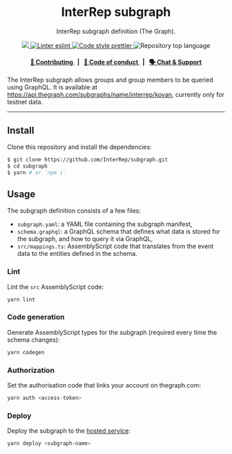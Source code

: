 <p align="center">
    <h1 align="center">
        InterRep subgraph
    </h1>
    <p align="center">InterRep subgraph definition (The Graph).</p>
</p>

<p align="center">
    <a href="https://github.com/InterRep" target="_blank">
        <img src="https://img.shields.io/badge/project-InterRep-blue.svg?style=flat-square">
    </a>
    <a href="https://eslint.org/" target="_blank">
        <img alt="Linter eslint" src="https://img.shields.io/badge/linter-eslint-8080f2?style=flat-square&logo=eslint">
    </a>
    <a href="https://prettier.io/" target="_blank">
        <img alt="Code style prettier" src="https://img.shields.io/badge/code%20style-prettier-f8bc45?style=flat-square&logo=prettier">
    </a>
    <img alt="Repository top language" src="https://img.shields.io/github/languages/top/InterRep/contracts?style=flat-square">
</p>

<div align="center">
    <h4>
        <a href="https://docs.interrep.link/contributing">
            👥 Contributing
        </a>
        <span>&nbsp;&nbsp;|&nbsp;&nbsp;</span>
        <a href="https://docs.interrep.link/code-of-conduct">
            🤝 Code of conduct
        </a>
        <span>&nbsp;&nbsp;|&nbsp;&nbsp;</span>
        <a href="https://t.me/interrep">
            🗣️ Chat &amp; Support
        </a>
    </h4>
</div>

The InterRep subgraph allows groups and group members to be queried using GraphQL. It is available at https://api.thegraph.com/subgraphs/name/interrep/kovan, currently only for testnet data.

---

## Install

Clone this repository and install the dependencies:

```bash
$ git clone https://github.com/InterRep/subgraph.git
$ cd subgraph
$ yarn # or `npm i`
```

## Usage

The subgraph definition consists of a few files:

* `subgraph.yaml`: a YAML file containing the subgraph manifest,
* `schema.graphql`: a GraphQL schema that defines what data is stored for the subgraph, and how to query it via GraphQL,
* `src/mappings.ts`: AssemblyScript code that translates from the event data to the entities defined in the schema.

### Lint

Lint the `src` AssemblyScript code:

```bash
yarn lint
```

### Code generation

Generate AssemblyScript types for the subgraph (required every time the schema changes):

```bash
yarn codegen
```

### Authorization

Set the authorisation code that links your account on thegraph.com:

```bash
yarn auth <access-token>
```

### Deploy

Deploy the subgraph to the [hosted service](https://thegraph.com/docs/hostedservice/deploy-subgraph-hosted):

```bash
yarn deploy <subgraph-name> 
```



